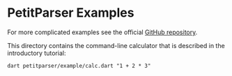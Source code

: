 PetitParser Examples
====================

For more complicated examples see the official [GitHub repository](https://github.com/petitparser/dart-petitparser/tree/master/example).
 
This directory contains the command-line calculator that is described in the introductory tutorial:
 
    dart petitparser/example/calc.dart "1 + 2 * 3"